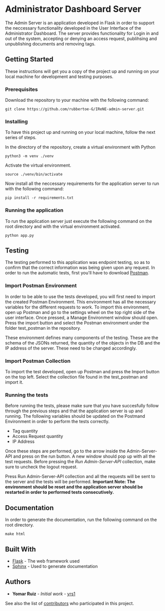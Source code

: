 # Administrator Dashboard Server

The Admin Server is an application developed in Flask in order to support the neccessary functionality developed in the User Interface of the Administrator Dashboard. The server provides functionality for Login in and out of the system, accepting or denying an access request, publihsing and unpublishing documents and removing tags.

## Getting Started

These instructions will get you a copy of the project up and running on your local machine for development and testing purposes.

### Prerequisites

Download the repository to your machine with the following command:

```
git clone https://github.com/rubbertoe-G/IReNE-admin-server.git
```


### Installing

To have this project up and running on your local machine, follow the next series of steps.

In the directory of the repository, create a virtual environment with Python
```
python3 -m venv ./venv
```

Activate the virtual environment.
```
source ./venv/bin/activate
```

Now install all the neccessary requirements for the application server to run with the following command:
```
pip install -r requirements.txt
```

### Running the application
To run the application server just execute the following command on the root directory and with the virtual environment activated.
```
python app.py
```


## Testing

The testing performed to this application was endpoint testing, so as to confirm that the correct information was being given upon any request. In order to run the automatic tests, first you'll have to download [Postman](https://www.postman.com/downloads/).

### Import Postman Environment

In order to be able to use the tests developed, you will first need to import the created Postman Environment. This environment has all the necessary variables for the different requests to work. To import this environment, open up Postman and go to the settings wheel on the top right side of the user interface. Once pressed, a Manage Environment window should open. Press the import button and select the Postman environment under the folder test_postman in the repository.

These environment defines many components of the testing. These are the schema of the JSONs returned, the quantity of the objects in the DB and the IP address of the server. These need to be changed accordingly.

### Import Postman Collection

To import the test developed, open up Postman and press the Import button on the top left. Select the collection file found in the test_postman and import it.


### Running the tests

Before running the tests, please make sure that you have succesfully follow through the previous steps and that the application server is up and running. The following variables should be updated on the Postmand Environment in order to perform the tests correctly.
* Tag quantity
* Access Request quantity
* IP Address

Once these steps are performed, go to the arrow inside the Admin-Server-API and press on the run button. A new window should pop up with all the test requests. Before pressing the *Run Admin-Server-API* collection, make sure to uncheck the logout request. 

Press Run Admin-Server-API collection and all the requests will be sent to the server and the tests will be performed. 
**Important Note: The environment should be reset and the application server should be restarted in order to performed tests consecutively.** 

## Documentation
In order to generate the documentation, run the following command on the root directory.
```
make html
```

## Built With

* [Flask](https://flask.palletsprojects.com/en/1.1.x/#user-s-guide) - The web framework used
* [Sphinx](https://www.sphinx-doc.org/en/master/) - Used to generate documentation


## Authors

* **Yomar Ruiz** - *Initial work* - [yrs1](https://github.com/yrs1)

See also the list of [contributors](https://github.com/rubbertoe-G/IReNE-admin-server/graphs/contributors) who participated in this project.